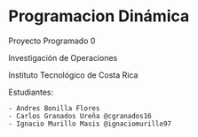 # Programacion Dinámica
Proyecto Programado 0

Investigación de Operaciones 

Instituto Tecnológico de Costa Rica

Estudiantes:

    - Andres Bonilla Flores 
    - Carlos Granados Ureña @cgranados16
    - Ignacio Murillo Masis @ignaciomurillo97
    